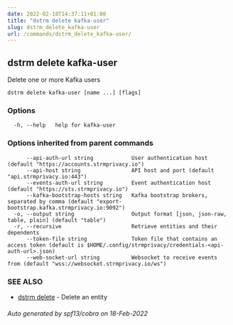 ```yaml
---
date: 2022-02-18T14:37:11+01:00
title: "dstrm delete kafka-user"
slug: dstrm_delete_kafka-user
url: /commands/dstrm_delete_kafka-user/
---
```

## dstrm delete kafka-user

Delete one or more Kafka users

```
dstrm delete kafka-user [name ...] [flags]
```

### Options

```
  -h, --help   help for kafka-user
```

### Options inherited from parent commands

```
      --api-auth-url string            User authentication host (default "https://accounts.strmprivacy.io")
      --api-host string                API host and port (default "api.strmprivacy.io:443")
      --events-auth-url string         Event authentication host (default "https://sts.strmprivacy.io")
      --kafka-bootstrap-hosts string   Kafka bootstrap brokers, separated by comma (default "export-bootstrap.kafka.strmprivacy.io:9092")
  -o, --output string                  Output format [json, json-raw, table, plain] (default "table")
  -r, --recursive                      Retrieve entities and their dependents
      --token-file string              Token file that contains an access token (default is $HOME/.config/strmprivacy/credentials-<api-auth-url>.json)
      --web-socket-url string          Websocket to receive events from (default "wss://websocket.strmprivacy.io/ws")
```

### SEE ALSO

* [dstrm delete](dstrm_delete.md)	 - Delete an entity

###### Auto generated by spf13/cobra on 18-Feb-2022

